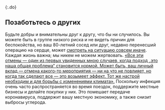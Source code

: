 {:.do}
## Позаботьтесь о других 

Будьте добры и внимательны друг к другу, что бы ни случилось. Вы можете быть в группе низкого риска и не видеть причин для беспокойства, но ваш 80-летний сосед или друг, недавно перенесший операцию на сердце, может [смотреть на ситуацию совсем иначе](https://twitter.com/kakape/status/1235318985429782532). Каждая жизнь важна; мы никем не можем жертвовать.
[«Все эти отмены — один из первых увиденных мною случаев, когда подход „это наша общая проблема“ становится нормой. Может быть, ваш личный вклад — отмена какого-то мероприятия — ни на что не повлияет, но когда так сделают все — это возымеет эффект. Тот же настрой необходим и для борьбы с изменениями климата».](https://twitter.com/JasonWilliamsNY/status/1236332192172838912) Поскольку инфекция очень часто распространяется во время поездок, поддержите местные бизнесы и делайте покупки у них. Это помешает передаче коронавируса, поддержит вашу местную экономику, а также снизит выбросы углерода.
